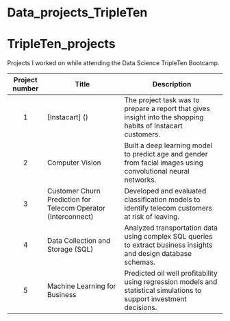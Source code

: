 # Data_projects_TripleTen
# TripleTen_projects  
Projects I worked on while attending the Data Science TripleTen Bootcamp.

| Project number | Title | Description |
| :-----------: | ----------- |----------- |
| 1 | [Instacart] () | The project task was to prepare a report that gives insight into the shopping habits of Instacart customers. |
| 2 | Computer Vision | Built a deep learning model to predict age and gender from facial images using convolutional neural networks. |
| 3 | Customer Churn Prediction for Telecom Operator (Interconnect) | Developed and evaluated classification models to identify telecom customers at risk of leaving. |
| 4 | Data Collection and Storage (SQL) | Analyzed transportation data using complex SQL queries to extract business insights and design database schemas. |
| 5 | Machine Learning for Business | Predicted oil well profitability using regression models and statistical simulations to support investment decisions. |
